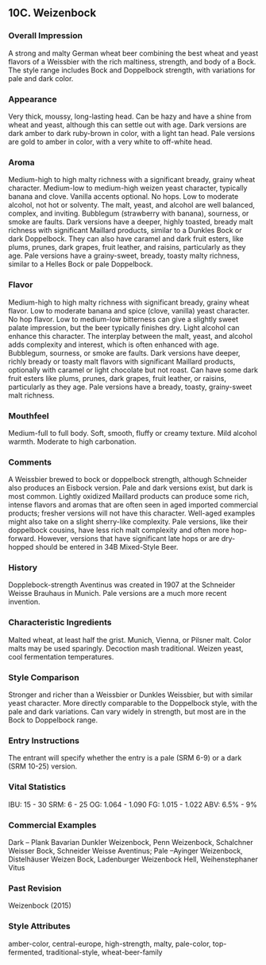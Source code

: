 ## 10C. Weizenbock

### Overall Impression

A strong and malty German wheat beer combining the best wheat and yeast flavors of a Weissbier with the rich maltiness, strength, and body of a Bock. The style range includes Bock and Doppelbock strength, with variations for pale and dark color.

### Appearance

Very thick, moussy, long-lasting head. Can be hazy and have a shine from wheat and yeast, although this can settle out with age. Dark versions are dark amber to dark ruby-brown in color, with a light tan head. Pale versions are gold to amber in color, with a very white to off-white head.

### Aroma

Medium-high to high malty richness with a significant bready, grainy wheat character. Medium-low to medium-high weizen yeast character, typically banana and clove. Vanilla accents optional. No hops. Low to moderate alcohol, not hot or solventy. The malt, yeast, and alcohol are well balanced, complex, and inviting. Bubblegum (strawberry with banana), sourness, or smoke are faults. Dark versions have a deeper, highly toasted, bready malt richness with significant Maillard products, similar to a Dunkles Bock or dark Doppelbock. They can also have caramel and dark fruit esters, like plums, prunes, dark grapes, fruit leather, and raisins, particularly as they age. Pale versions have a grainy-sweet, bready, toasty malty richness, similar to a Helles Bock or pale Doppelbock.

### Flavor

Medium-high to high malty richness with significant bready, grainy wheat flavor. Low to moderate banana and spice (clove, vanilla) yeast character. No hop flavor. Low to medium-low bitterness can give a slightly sweet palate impression, but the beer typically finishes dry. Light alcohol can enhance this character. The interplay between the malt, yeast, and alcohol adds complexity and interest, which is often enhanced with age. Bubblegum, sourness, or smoke are faults. Dark versions have deeper, richly bready or toasty malt flavors with significant Maillard products, optionally with caramel or light chocolate but not roast. Can have some dark fruit esters like plums, prunes, dark grapes, fruit leather, or raisins, particularly as they age. Pale versions have a bready, toasty, grainy-sweet malt richness.

### Mouthfeel

Medium-full to full body. Soft, smooth, fluffy or creamy texture. Mild alcohol warmth. Moderate to high carbonation.

### Comments

A Weissbier brewed to bock or doppelbock strength, although Schneider also produces an Eisbock version. Pale and dark versions exist, but dark is most common. Lightly oxidized Maillard products can produce some rich, intense flavors and aromas that are often seen in aged imported commercial products; fresher versions will not have this character. Well-aged examples might also take on a slight sherry-like complexity. Pale versions, like their doppelbock cousins, have less rich malt complexity and often more hop-forward. However, versions that have significant late hops or are dry-hopped should be entered in 34B Mixed-Style Beer.

### History

Dopplebock-strength Aventinus was created in 1907 at the Schneider Weisse Brauhaus in Munich. Pale versions are a much more recent invention.

### Characteristic Ingredients

Malted wheat, at least half the grist. Munich, Vienna, or Pilsner malt. Color malts may be used sparingly. Decoction mash traditional. Weizen yeast, cool fermentation temperatures.

### Style Comparison

Stronger and richer than a Weissbier or Dunkles Weissbier, but with similar yeast character. More directly comparable to the Doppelbock style, with the pale and dark variations. Can vary widely in strength, but most are in the Bock to Doppelbock range.

### Entry Instructions

The entrant will specify whether the entry is a pale (SRM 6-9) or a dark (SRM 10-25) version.

### Vital Statistics

IBU: 15 - 30
SRM: 6 - 25
OG: 1.064 - 1.090
FG: 1.015 - 1.022
ABV: 6.5% - 9%

### Commercial Examples

Dark – Plank Bavarian Dunkler Weizenbock, Penn Weizenbock, Schalchner Weisser Bock, Schneider Weisse Aventinus; Pale –Ayinger Weizenbock, Distelhäuser Weizen Bock, Ladenburger Weizenbock Hell, Weihenstephaner Vitus

### Past Revision

Weizenbock (2015)

### Style Attributes

amber-color, central-europe, high-strength, malty, pale-color, top-fermented, traditional-style, wheat-beer-family